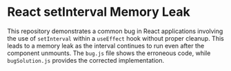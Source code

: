 # React setInterval Memory Leak
This repository demonstrates a common bug in React applications involving the use of `setInterval` within a `useEffect` hook without proper cleanup.  This leads to a memory leak as the interval continues to run even after the component unmounts.
The `bug.js` file shows the erroneous code, while `bugSolution.js` provides the corrected implementation.